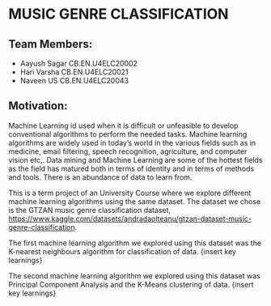 # MUSIC GENRE CLASSIFICATION 


## Team Members:
- Aayush Sagar CB.EN.U4ELC20002
- Hari Varsha  CB.EN.U4ELC20021
- Naveen US    CB.EN.U4ELC20043 

## Motivation:
Machine Learning id used when it is difficult or unfeasible to develop conventional algorithms to perform the needed tasks. Machine learning algorithms are widely used in today’s world in the various fields such as in medicine, email filtering, speech recognition, agriculture, and computer vision etc,. Data mining and Machine Learning are some of the hottest fields as the field has matured both in terms of identity and in terms of methods and tools. There is an abundance of data to learn from. 

This is a term project of an University Course where we explore different machine learning algorithms using the same dataset. The dataset we chose is the
GTZAN music genre classification dataset, https://www.kaggle.com/datasets/andradaolteanu/gtzan-dataset-music-genre-classification.

The first machine learning algorithm we explored using this dataset was the K-nearest neighbours algorithm for classification of data. {insert key learnings}

The second machine learning algorithm we explored using this dataset was Principal Component Analysis and the K-Means clustering of data. {insert key learnings}
